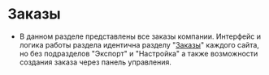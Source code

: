 # Заказы
* В данном разделе представлены все заказы компании. Интерфейс и логика работы раздела идентична разделу "[Заказы](/orders/edit)" каждого сайта, но без подразделов "Экспорт" и "Настройка" а также  возможности создания заказа через панель управления.
